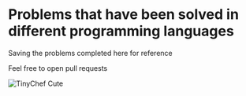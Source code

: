 # Problems that have been solved in different programming languages

<p> Saving the problems completed here for reference </p>

<p> Feel free to open pull requests <p>

![TinyChef Cute](https://pm1.aminoapps.com/7506/c45b65ab0c9494c61bd9b999abce4552314c0315r1-1300-650v2_hq.jpg)